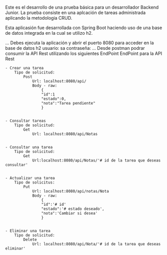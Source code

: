 Este es el desarrollo de una prueba básica para un desarrollador Backend Junior.
La prueba consiste en una aplcación de tareas administrada aplicando la metodologia CRUD.

Esta aplicasión fue desarrollada con Spring Boot haciendo uso de una base de datos integrada en la cual se utilizo h2.

...
Debes ejecuta la aplicación y abrir el puerto 8080 para acceder en la base de datos h2
	usuario: sa
	contraseña: 
...
Desde postman podrar consumir la API Rest utilizando los siguientes EndPoint
EndPoint para la API Rest

	- Crear una tarea
		Tipo de solicitud:
			Post
				Url: localhost:8080/api/
				Body - raw:
					{
					"id":1
					"estado":0,
					"nota":"Tarea pendiente"
					}


	- Consultar tareas
		Tipo de solicitud:
			Get
				Url: localhost:8080/api/Notas
	
	
	- Consultar una tarea
		Tipo de solicitud:
			Get
				Url:localhost:8080/api/Notas/'# id de la tarea que deseas consultar'

	
	- Actualizar una tarea
		Tipo de solicitus:
			Put
				Url: localhost:8080/api/notas/Nota
				Body - raw:
					{
					"id":'# id'
					"estado":'# estado deseado',
					"nota":'Cambiar si desea'
					}


	- Eliminar una tarea
		Tipo de solicitud:
			Delete
				Url: localhost:8080/api/Nota/'# id de la tarea que deseas eliminar'


